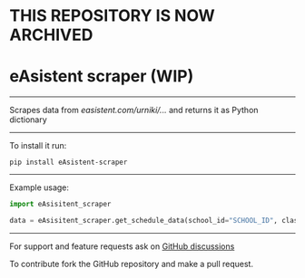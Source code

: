# THIS REPOSITORY IS NOW ARCHIVED


# eAsistent scraper (WIP)
***
Scrapes data from *easistent.com/urniki/...* and returns it as Python dictionary
***

To install it run:

    pip install eAsistent-scraper

***
Example usage:

```python
import eAsisitent_scraper

data = eAsisitent_scraper.get_schedule_data(school_id="SCHOOL_ID", class_id="CLASS_ID")
```
***
For support and feature requests ask on [GitHub discussions](https://github.com/PingWasFun/eAsistent-scraper/discussions/categories/general)

To contribute fork the GitHub repository and make a pull request.

